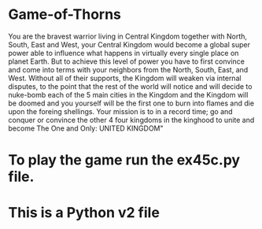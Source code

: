 # Game-of-Thorns
You are the bravest warrior living in Central Kingdom together with North, South, East and West, your Central Kingdom would become a global super power able to influence what happens in virtually every single place on planet Earth.  But to achieve this level of power you have to first convince and come into terms with your neighbors from the North, South, East, and West. Without all of their supports, the Kingdom will weaken via internal disputes, to the point that the rest of the world will notice and will decide to nuke-bomb each of the 5 main cities in the Kingdom and the Kingdom will be doomed and you yourself will be the first one to burn into flames and die upon the foreing shellings.  Your mission is to in a record time; go and conquer or convince the other 4 four kingdoms in the kinghood to unite and become The One and Only: UNITED KINGDOM"

# To play the game run the ex45c.py file. 
# This is a Python v2 file
